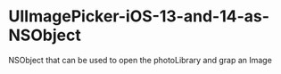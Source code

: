 # UIImagePicker-iOS-13-and-14-as-NSObject
NSObject that can be used to open the photoLibrary and grap an Image
